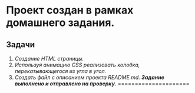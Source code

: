 **Проект создан в рамках домашнего задания.**
=====================
**Задачи**
------------------------
1. *Создание HTML страницы.*
2. *Используя анимацию CSS реализовать колобка, перекатывающегося из угла в угол.*
3. *Создать файл с описанием проекта README.md.*
***Задание выполнено и отправлено на проверку.***
=====================
